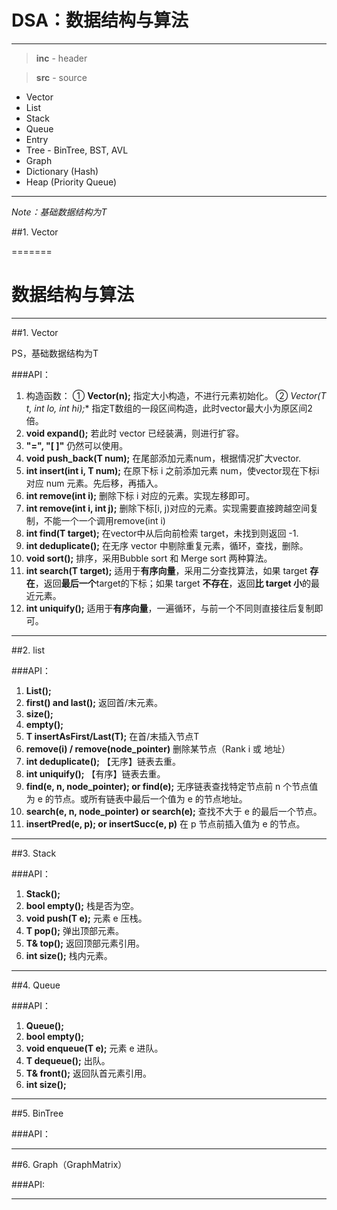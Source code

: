 ﻿# DSA：数据结构与算法

---

> **inc** - header

> **src** - source

* Vector
* List
* Stack
* Queue
* Entry
* Tree - BinTree, BST, AVL
* Graph
* Dictionary (Hash)
* Heap (Priority Queue)

---


*Note：基础数据结构为T*

##1. Vector

=======
# 数据结构与算法
---

##1. Vector


PS，基础数据结构为T

###API：

1. 构造函数：
① **Vector(n);**
指定大小构造，不进行元素初始化。
② **Vector(T* t, int lo, int hi);**
指定T数组的一段区间构造，此时vector最大小为原区间2倍。
2. **void expand();**
若此时 vector 已经装满，则进行扩容。
3. **"=", "[ ]"** 仍然可以使用。
4. **void push_back(T num);**
在尾部添加元素num，根据情况扩大vector.
5. **int insert(int i, T num);**
在原下标 i 之前添加元素 num，使vector现在下标i对应 num 元素。先后移，再插入。
6. **int remove(int i);**
删除下标 i 对应的元素。实现左移即可。
7. **int remove(int i, int j);**
删除下标[i, j)对应的元素。实现需要直接跨越空间复制，不能一个一个调用remove(int i)
8. **int find(T target);**
在vector中从后向前检索 target，未找到则返回 -1.
9. **int deduplicate();**
在无序 vector 中剔除重复元素，循环，查找，删除。
10. **void sort();**
排序，采用Bubble sort 和 Merge sort 两种算法。
11. **int search(T target);**
适用于**有序向量**，采用二分查找算法，如果 target **存在**，返回**最后一个**target的下标；如果 target **不存在**，返回**比 target 小**的最近元素。
12. **int uniquify();**
适用于**有序向量**，一遍循环，与前一个不同则直接往后复制即可。

---

##2. list


###API：

1. **List();**
2. **first() and last();**
返回首/末元素。
3. **size();**
4. **empty();**
5. **T insertAsFirst/Last(T);**
在首/末插入节点T
6. **remove(i) / remove(node_pointer)** 
删除某节点（Rank i 或 地址）
7. **int deduplicate();**
【无序】链表去重。
8. **int uniquify();**
【有序】链表去重。
9. **find(e, n, node_pointer); or find(e);**
无序链表查找特定节点前 n 个节点值为 e 的节点。或所有链表中最后一个值为 e 的节点地址。
10. **search(e, n, node_pointer) or search(e);**
查找不大于 e 的最后一个节点。
11. **insertPred(e, p); or insertSucc(e, p)**
在 p 节点前插入值为 e 的节点。

---

##3. Stack


###API：

1. **Stack();**
2. **bool empty();**
栈是否为空。
3. **void push(T e);**
元素 e 压栈。
4. **T pop();**
弹出顶部元素。
5. **T& top();**
返回顶部元素引用。
6. **int size();**
栈内元素。

---

##4. Queue

###API：

1. **Queue();**
2. **bool empty();**
3. **void enqueue(T e);**
元素 e 进队。
4. **T dequeue();**
出队。
5. **T& front();**
返回队首元素引用。
6. **int size();**


---

##5. BinTree

###API：

---

##6. Graph（GraphMatrix）

###API:

---


